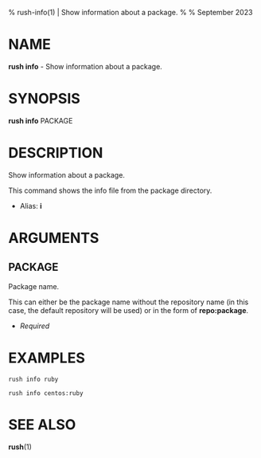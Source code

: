 % rush-info(1) | Show information about a package.
% 
% September 2023

NAME
==================================================

**rush info** - Show information about a package.

SYNOPSIS
==================================================

**rush info** PACKAGE

DESCRIPTION
==================================================

Show information about a package.

This command shows the info file from the package directory.

- Alias: **i**

ARGUMENTS
==================================================

PACKAGE
--------------------------------------------------

Package name.

This can either be the package name without the repository name (in this case, the default repository will be used) or in the form of **repo:package**.

- *Required*

EXAMPLES
==================================================

~~~
rush info ruby

rush info centos:ruby

~~~

SEE ALSO
==================================================

**rush**(1)



